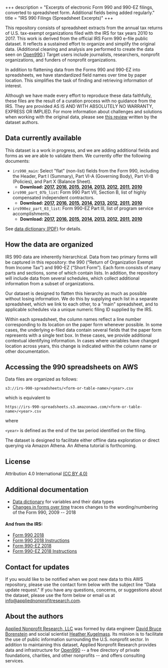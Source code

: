 +++
description = "Excerpts of electronic Form 990 and 990-EZ filings, converted to spreadsheet form. Additional fields being added regularly."
title = "IRS 990 Filings (Spreadsheet Excerpts)"
+++

This repository consists of spreadsheet extracts from the annual tax returns of U.S. tax-exempt organizations filed with the IRS for tax years 2010 to 2017. This work is derived from the official IRS Form 990 e-file public dataset. It reflects a sustained effort to organize and simplify the original data. (Additional cleaning and analysis are performed to create the data seen on [Open990](https://www.open990.com).) Target users include journalists, researchers, nonprofit organizations, and funders of nonprofit organizations.

In addition to flattening data from the Forms 990 and 990-EZ into spreadsheets, we have standardized field names over time by paper location. This simplifies the task of finding and retrieving information of interest.

Although we have made every effort to reproduce these data faithfully, these files are the result of a curation process with no guidance from the IRS. They are provided AS IS AND WITH ABSOLUTELY NO WARRANTY, EXPRESS OR IMPLIED. For more information about challenges and solutions when working with the original data, please see [this review](/posts/2018/06/the-irs-990-e-file-dataset-getting-to-the-chocolatey-center-of-data-deliciousness/) written by the dataset authors.

## Data currently available

This dataset is a work in progress, and we are adding additional fields and forms as we are able to validate them. We currently offer the following documents:

- `irs990_main`: Select "flat" (non-list) fields from the Form 990, including the Header, Part I (Summary), Part VI-A (Governing Body), Part VI-B (Policies), and Part X (Balance Sheet).
    - **Download: [2017](https://irs-990-spreadsheets.s3.amazonaws.com/irs990_main/irs990_main_2017.csv), [2016](https://irs-990-spreadsheets.s3.amazonaws.com/irs990_main/irs990_main_2016.csv), [2015](https://irs-990-spreadsheets.s3.amazonaws.com/irs990_main/irs990_main_2015.csv), [2014](https://irs-990-spreadsheets.s3.amazonaws.com/irs990_main/irs990_main_2014.csv), [2013](https://irs-990-spreadsheets.s3.amazonaws.com/irs990_main/irs990_main_2013.csv), [2012](https://irs-990-spreadsheets.s3.amazonaws.com/irs990_main/irs990_main_2012.csv), [2011](https://irs-990-spreadsheets.s3.amazonaws.com/irs990_main/irs990_main_2011.csv), [2010](https://irs-990-spreadsheets.s3.amazonaws.com/irs990_main/irs990_main_2010.csv)**
- `irs990_part_07b_list`: Form 990 Part VII, Section B, list of highly compensated independent contractors. 
    - **Download: [2017](https://irs-990-spreadsheets.s3.amazonaws.com/irs990_part_07b_list/irs990_part_07b_list_2017.csv), [2016](https://irs-990-spreadsheets.s3.amazonaws.com/irs990_part_07b_list/irs990_part_07b_list_2016.csv), [2015](https://irs-990-spreadsheets.s3.amazonaws.com/irs990_part_07b_list/irs990_part_07b_list_2015.csv), [2014](https://irs-990-spreadsheets.s3.amazonaws.com/irs990_part_07b_list/irs990_part_07b_list_2014.csv), [2013](https://irs-990-spreadsheets.s3.amazonaws.com/irs990_part_07b_list/irs990_part_07b_list_2013.csv), [2012](https://irs-990-spreadsheets.s3.amazonaws.com/irs990_part_07b_list/irs990_part_07b_list_2012.csv), [2011](https://irs-990-spreadsheets.s3.amazonaws.com/irs990_part_07b_list/irs990_part_07b_list_2011.csv), [2010](https://irs-990-spreadsheets.s3.amazonaws.com/irs990_part_07b_list/irs990_part_07b_list_2010.csv)**
- `irs990ez_part_03_list`: Form 990-EZ Part III, list of program service accomplishments.
    - **Download: [2017](https://irs-990-spreadsheets.s3.amazonaws.com/irs990ez_part_03_list/irs990ez_part_03_list_2017.csv), [2016](https://irs-990-spreadsheets.s3.amazonaws.com/irs990ez_part_03_list/irs990ez_part_03_list_2016.csv), [2015](https://irs-990-spreadsheets.s3.amazonaws.com/irs990ez_part_03_list/irs990ez_part_03_list_2015.csv), [2014](https://irs-990-spreadsheets.s3.amazonaws.com/irs990ez_part_03_list/irs990ez_part_03_list_2014.csv), [2013](https://irs-990-spreadsheets.s3.amazonaws.com/irs990ez_part_03_list/irs990ez_part_03_list_2013.csv), [2012](https://irs-990-spreadsheets.s3.amazonaws.com/irs990ez_part_03_list/irs990ez_part_03_list_2012.csv), [2011](https://irs-990-spreadsheets.s3.amazonaws.com/irs990ez_part_03_list/irs990ez_part_03_list_2011.csv), [2010](https://irs-990-spreadsheets.s3.amazonaws.com/irs990ez_part_03_list/irs990ez_part_03_list_2010.csv)**

See [data dictionary (PDF)](/downloads/irs-990-spreadsheets/data-dictionary-2019-04-08.pdf) for details.

## How the data are organized

IRS 990 data are inherently hierarchical. Data from two primary forms will be captured in this repository: the 990 (“Return of Organization Exempt from Income Tax”) and 990-EZ (“Short Form”). Each form consists of many parts and sections, some of which contain lists. In addition, the repository will include data from several schedules, which collect additional information from a subset of organizations. 

Our dataset is designed to flatten this hierarchy as much as possible without losing information. We do this by supplying each list in a separate spreadsheet, which we link to each other, to a "main" spreadsheet, and to applicable schedules via a unique numeric filing ID supplied by the IRS. 

Within each spreadsheet, the column names reflect a line number corresponding to its location on the paper form whenever possible. In some cases, the underlying e-filed data contain several fields that the paper form represents with a single text box. In these cases, we provide additional contextual identifying information. In cases where variables have changed location across years, this change is indicated within the column name or other documentation. 

## Accessing the 990 spreadsheets on AWS

Data files are organized as follows:

```
s3://irs-990-spreadsheets/<form-or-table-name>/<year>.csv
```

which is equivalent to

```
https://irs-990-spreadsheets.s3.amazonaws.com/<form-or-table-name>/<year>.csv
```

where

`<year>` is defined as the end of the tax period identified on the filing. 
	
The dataset is designed to facilitate either offline data exploration or direct querying via Amazon Athena. An Athena tutorial is forthcoming. 

## License

Attribution 4.0 International [(CC BY 4.0)](https://creativecommons.org/licenses/by/4.0/)

## Additional documentation

* [Data dictionary](/downloads/irs-990-spreadsheets/data-dictionary-2019-04-08.pdf) for variables and their data types
* [Changes in forms over time](/downloads/irs-990-spreadsheets/form-990-variations-2009-2018.xlsx) traces changes to the wording/numbering of the Form 990, 2009 -- 2018

#### And from the IRS:

* [Form 990 2018](https://www.irs.gov/pub/irs-prior/f990--2018.pdf)
* [Form 990 2018 Instructions](https://www.irs.gov/pub/irs-prior/i990--2018.pdf)
* [Form 990-EZ 2018](https://www.irs.gov/pub/irs-prior/f990ez--2018.pdf)
* [Form 990-EZ 2018 Instructions](https://www.irs.gov/pub/irs-prior/i990ez--2018.pdf)

## Contact for updates

If you would like to be notified when we post new data to this AWS repository, please use the contact form below with the subject line "Data update request." If you have any questions, concerns, or suggestions about the dataset, please use the form below or email us at [info@appliednonprofitresearch.com](info@appliednonprofitresearch.com).

## About the authors

[Applied Nonprofit Research, LLC](https://www.appliednonprofitresearch.com) was formed by data engineer [David Bruce Borenstein](https://www.open990.com/contact) and social scientist [Heather Kugelmass](https://www.open990.com/contact). Its mission is to facilitate the use of public information surrounding the U.S. nonprofit sector. In addition to maintaining this dataset, Applied Nonprofit Research provides data and infrastructure for [Open990](https://www.open990.com/) -- a free directory of private foundations, charities, and other nonprofits -- and offers consulting services.
